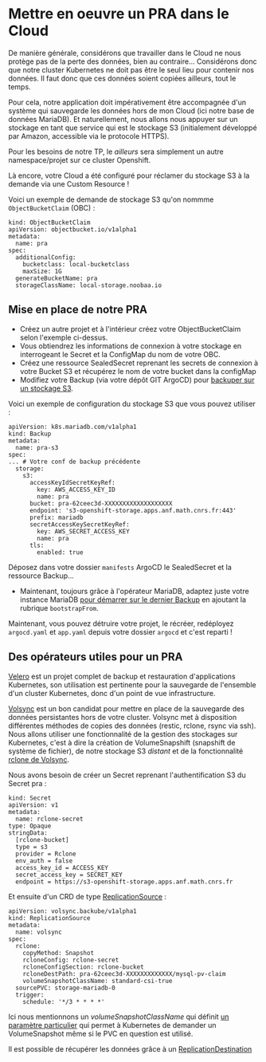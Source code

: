 # Mettre en oeuvre un PRA dans le Cloud

De manière générale, considérons que travailler dans le Cloud ne nous protège pas de la perte des données, bien au contraire... Considérons donc que notre cluster Kubernetes ne doit pas être le seul lieu pour contenir nos données. Il faut donc que ces données soient copiées ailleurs, tout le temps.

Pour cela, notre application doit impérativement être accompagnée d'un système qui sauvegarde les données hors de mon Cloud (ici notre base de données MariaDB). Et naturellement, nous allons nous appuyer sur un stockage en tant que service qui est le stockage S3 (initialement développé par Amazon, accessible via le protocole HTTPS).

Pour les besoins de notre TP, le *ailleurs* sera simplement un autre namespace/projet sur ce cluster Openshift.

Là encore, votre Cloud a été configuré pour réclamer du stockage S3 à la demande via une Custom Resource !

Voici un exemple de demande de stockage S3 qu'on nommme `ObjectBucketClaim` (OBC) :

```
kind: ObjectBucketClaim
apiVersion: objectbucket.io/v1alpha1
metadata:
  name: pra
spec:
  additionalConfig:
    bucketclass: local-bucketclass
    maxSize: 1G
  generateBucketName: pra
  storageClassName: local-storage.noobaa.io
```

## Mise en place de notre PRA

- Créez un autre projet et à l'intérieur créez votre ObjectBucketClaim selon l'exemple ci-dessus.
- Vous obtiendrez les informations de connexion à votre stockage en interrogeant le Secret et la ConfigMap du nom de votre OBC.
- Créez une ressource SealedSecret reprenant les secrets de connexion à votre Bucket S3 et récupérez le nom de votre bucket dans la configMap 
- Modifiez votre Backup (via votre dépôt GIT ArgoCD) pour [backuper sur un stockage S3](https://github.com/mariadb-operator/mariadb-operator/blob/main/examples/manifests/backup_s3.yaml). 

Voici un exemple de configuration du stockage S3 que vous pouvez utiliser :

```
apiVersion: k8s.mariadb.com/v1alpha1
kind: Backup
metadata:
  name: pra-s3
spec:
... # Votre conf de backup précédente
  storage:
    s3:
      accessKeyIdSecretKeyRef:
        key: AWS_ACCESS_KEY_ID
        name: pra
      bucket: pra-62ceec3d-XXXXXXXXXXXXXXXXXXX
      endpoint: 's3-openshift-storage.apps.anf.math.cnrs.fr:443'
      prefix: mariadb
      secretAccessKeySecretKeyRef:
        key: AWS_SECRET_ACCESS_KEY
        name: pra
      tls:
        enabled: true
```

Déposez dans votre dossier `manifests` ArgoCD le SealedSecret et la ressource Backup...

- Maintenant, toujours grâce à l'opérateur MariaDB, adaptez juste votre instance MariaDB [pour démarrer sur le dernier Backup](https://github.com/mariadb-operator/mariadb-operator/blob/main/docs/BACKUP.md#bootstrap-new-mariadb-instances) en ajoutant la rubrique `bootstrapFrom`.

Maintenant, vous pouvez détruire votre projet, le récréer, redéployez `argocd.yaml` et `app.yaml` depuis votre dossier `argocd` et c'est reparti !

## Des opérateurs utiles pour un PRA

[Velero](https://velero.io/) est un projet complet de backup et restauration d'applications Kubernetes, son utilisation est pertinente pour la sauvegarde de l'ensemble d'un cluster Kubernetes, donc d'un point de vue infrastructure.

[Volsync](https://volsync.readthedocs.io/en/stable/) est un bon candidat pour mettre en place de la sauvegarde des données persistantes hors de votre cluster. Volsync met à disposition différentes méthodes de copies des données (restic, rclone, rsync via ssh).
Nous allons utiliser une fonctionnalité de la gestion des stockages sur Kubernetes, c'est à dire la création de VolumeSnapshift (snapshift de système de fichier), de notre stockage S3 *distant* et de la fonctionnalité [rclone de Volsync](https://volsync.readthedocs.io/en/stable/usage/rclone/index.html).

Nous avons besoin de créer un Secret reprenant l'authentification S3 du Secret pra :

```
kind: Secret
apiVersion: v1
metadata:
  name: rclone-secret
type: Opaque
stringData:
  [rclone-bucket]
  type = s3
  provider = Rclone
  env_auth = false
  access_key_id = ACCESS_KEY
  secret_access_key = SECRET_KEY
  endpoint = https://s3-openshift-storage.apps.anf.math.cnrs.fr
```

Et ensuite d'un CRD de type [ReplicationSource](https://volsync.readthedocs.io/en/stable/usage/rclone/index.html#source-configuration) :

```
apiVersion: volsync.backube/v1alpha1
kind: ReplicationSource
metadata:
  name: volsync
spec:
  rclone:
    copyMethod: Snapshot
    rcloneConfig: rclone-secret
    rcloneConfigSection: rclone-bucket
    rcloneDestPath: pra-62ceec3d-XXXXXXXXXXXXX/mysql-pv-claim
    volumeSnapshotClassName: standard-csi-true
  sourcePVC: storage-mariadb-0
  trigger:
    schedule: '*/3 * * * *'
```

Ici nous mentionnons un *volumeSnapshotClassName* qui définit [un paramètre particulier](https://plmlab.math.cnrs.fr/plmteam/okd-clusters/anf/-/blob/main/openshift-config/storageclass/snapshot-class-adp.yaml?ref_type=heads#L12) qui permet à Kubernetes de demander un VolumeSnapshot même si le PVC en question est utilisé.

Il est possible de récupérer les données grâce à un [ReplicationDestination](https://volsync.readthedocs.io/en/stable/usage/rclone/index.html#destination-configuration)